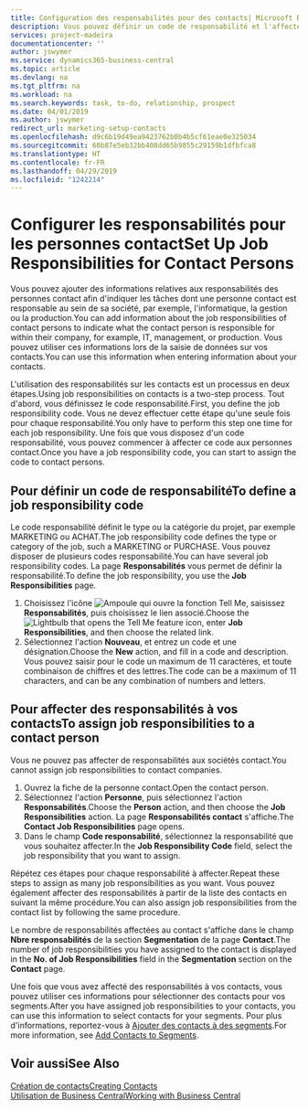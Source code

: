 ```yaml
---
title: Configuration des responsabilités pour des contacts| Microsoft Docs
description: Vous pouvez définir un code de responsabilité et l'affecter à un contact pour indiquer les tâches dont votre contact est en charge dans sa société, par exemple, l'informatique ou la production.
services: project-madeira
documentationcenter: ''
author: jswymer
ms.service: dynamics365-business-central
ms.topic: article
ms.devlang: na
ms.tgt_pltfrm: na
ms.workload: na
ms.search.keywords: task, to-do, relationship, prospect
ms.date: 04/01/2019
ms.author: jswymer
redirect_url: marketing-setup-contacts
ms.openlocfilehash: d9c6b19d49ea9423762b0b4b5cf61eae0e325034
ms.sourcegitcommit: 60b87e5eb32bb408dd65b9855c29159b1dfbfca8
ms.translationtype: HT
ms.contentlocale: fr-FR
ms.lasthandoff: 04/29/2019
ms.locfileid: "1242214"
---
```

# <a name="set-up-job-responsibilities-for-contact-persons"></a><span data-ttu-id="ecae6-103">Configurer les responsabilités pour les personnes contact</span><span class="sxs-lookup"><span data-stu-id="ecae6-103">Set Up Job Responsibilities for Contact Persons</span></span>
<span data-ttu-id="ecae6-104">Vous pouvez ajouter des informations relatives aux responsabilités des personnes contact afin d'indiquer les tâches dont une personne contact est responsable au sein de sa société, par exemple, l'informatique, la gestion ou la production.</span><span class="sxs-lookup"><span data-stu-id="ecae6-104">You can add information about the job responsibilities of contact persons to indicate what the contact person is responsible for within their company, for example, IT, management, or production.</span></span> <span data-ttu-id="ecae6-105">Vous pouvez utiliser ces informations lors de la saisie de données sur vos contacts.</span><span class="sxs-lookup"><span data-stu-id="ecae6-105">You can use this information when entering information about your contacts.</span></span>

<span data-ttu-id="ecae6-106">L'utilisation des responsabilités sur les contacts est un processus en deux étapes.</span><span class="sxs-lookup"><span data-stu-id="ecae6-106">Using job responsibilities on contacts is a two-step process.</span></span> <span data-ttu-id="ecae6-107">Tout d'abord, vous définissez le code responsabilité.</span><span class="sxs-lookup"><span data-stu-id="ecae6-107">First, you define the job responsibility code.</span></span> <span data-ttu-id="ecae6-108">Vous ne devez effectuer cette étape qu'une seule fois pour chaque responsabilité.</span><span class="sxs-lookup"><span data-stu-id="ecae6-108">You only have to perform this step one time for each job responsibility.</span></span> <span data-ttu-id="ecae6-109">Une fois que vous disposez d'un code responsabilité, vous pouvez commencer à affecter ce code aux personnes contact.</span><span class="sxs-lookup"><span data-stu-id="ecae6-109">Once you have a job responsibility code, you can start to assign the code to contact persons.</span></span>

## <a name="to-define-a-job-responsibility-code"></a><span data-ttu-id="ecae6-110">Pour définir un code de responsabilité</span><span class="sxs-lookup"><span data-stu-id="ecae6-110">To define a job responsibility code</span></span>
<span data-ttu-id="ecae6-111">Le code responsabilité définit le type ou la catégorie du projet, par exemple MARKETING ou ACHAT.</span><span class="sxs-lookup"><span data-stu-id="ecae6-111">The job responsibility code defines the type or category of the job, such a MARKETING or PURCHASE.</span></span> <span data-ttu-id="ecae6-112">Vous pouvez disposer de plusieurs codes responsabilité.</span><span class="sxs-lookup"><span data-stu-id="ecae6-112">You can have several job responsibility codes.</span></span> <span data-ttu-id="ecae6-113">La page **Responsabilités** vous permet de définir la responsabilité.</span><span class="sxs-lookup"><span data-stu-id="ecae6-113">To define the job responsibility, you use the **Job Responsibilities** page.</span></span>

1. <span data-ttu-id="ecae6-114">Choisissez l'icône ![Ampoule qui ouvre la fonction Tell Me](media/ui-search/search_small.png "Dites-moi ce que vous voulez faire"), saisissez **Responsabilités**, puis choisissez le lien associé.</span><span class="sxs-lookup"><span data-stu-id="ecae6-114">Choose the ![Lightbulb that opens the Tell Me feature](media/ui-search/search_small.png "Tell me what you want to do") icon, enter **Job Responsibilities**, and then choose the related link.</span></span>
2. <span data-ttu-id="ecae6-115">Sélectionnez l'action **Nouveau**, et entrez un code et une désignation.</span><span class="sxs-lookup"><span data-stu-id="ecae6-115">Choose the **New** action, and fill in a code and description.</span></span> <span data-ttu-id="ecae6-116">Vous pouvez saisir pour le code un maximum de 11 caractères, et toute combinaison de chiffres et des lettres.</span><span class="sxs-lookup"><span data-stu-id="ecae6-116">The code can be a maximum of 11 characters, and can be any combination of numbers and letters.</span></span>

## <a name="to-assign-job-responsibilities-to-a-contact-person"></a><span data-ttu-id="ecae6-117">Pour affecter des responsabilités à vos contacts</span><span class="sxs-lookup"><span data-stu-id="ecae6-117">To assign job responsibilities to a contact person</span></span>
<span data-ttu-id="ecae6-118">Vous ne pouvez pas affecter de responsabilités aux sociétés contact.</span><span class="sxs-lookup"><span data-stu-id="ecae6-118">You cannot assign job responsibilities to contact companies.</span></span>

1. <span data-ttu-id="ecae6-119">Ouvrez la fiche de la personne contact.</span><span class="sxs-lookup"><span data-stu-id="ecae6-119">Open the contact person.</span></span>
2. <span data-ttu-id="ecae6-120">Sélectionnez l'action **Personne**, puis sélectionnez l'action **Responsabilités**.</span><span class="sxs-lookup"><span data-stu-id="ecae6-120">Choose the **Person** action, and then choose the **Job Responsibilities** action.</span></span> <span data-ttu-id="ecae6-121">La page **Responsabilités contact** s'affiche.</span><span class="sxs-lookup"><span data-stu-id="ecae6-121">The **Contact Job Responsibilities** page opens.</span></span>
3. <span data-ttu-id="ecae6-122">Dans le champ **Code responsabilité**, sélectionnez la responsabilité que vous souhaitez affecter.</span><span class="sxs-lookup"><span data-stu-id="ecae6-122">In the **Job Responsibility Code** field, select the job responsibility that you want to assign.</span></span>

<span data-ttu-id="ecae6-123">Répétez ces étapes pour chaque responsabilité à affecter.</span><span class="sxs-lookup"><span data-stu-id="ecae6-123">Repeat these steps to assign as many job responsibilities as you want.</span></span> <span data-ttu-id="ecae6-124">Vous pouvez également affecter des responsabilités à partir de la liste des contacts en suivant la même procédure.</span><span class="sxs-lookup"><span data-stu-id="ecae6-124">You can also assign job responsibilities from the contact list by following the same procedure.</span></span>

<span data-ttu-id="ecae6-125">Le nombre de responsabilités affectées au contact s'affiche dans le champ **Nbre responsabilités** de la section **Segmentation** de la page **Contact**.</span><span class="sxs-lookup"><span data-stu-id="ecae6-125">The number of job responsibilities you have assigned to the contact is displayed in the **No. of Job Responsibilities** field in the **Segmentation** section on the **Contact** page.</span></span>

<span data-ttu-id="ecae6-126">Une fois que vous avez affecté des responsabilités à vos contacts, vous pouvez utiliser ces informations pour sélectionner des contacts pour vos segments.</span><span class="sxs-lookup"><span data-stu-id="ecae6-126">After you have assigned job responsibilities to your contacts, you can use this information to select contacts for your segments.</span></span> <span data-ttu-id="ecae6-127">Pour plus d'informations, reportez-vous à [Ajouter des contacts à des segments](marketing-add-contact-segment.md).</span><span class="sxs-lookup"><span data-stu-id="ecae6-127">For more information, see [Add Contacts to Segments](marketing-add-contact-segment.md).</span></span>

## <a name="see-also"></a><span data-ttu-id="ecae6-128">Voir aussi</span><span class="sxs-lookup"><span data-stu-id="ecae6-128">See Also</span></span>
[<span data-ttu-id="ecae6-129">Création de contacts</span><span class="sxs-lookup"><span data-stu-id="ecae6-129">Creating Contacts</span></span>](marketing-create-contact-companies.md)  
[<span data-ttu-id="ecae6-130">Utilisation de Business Central</span><span class="sxs-lookup"><span data-stu-id="ecae6-130">Working with Business Central</span></span>](ui-work-product.md)
